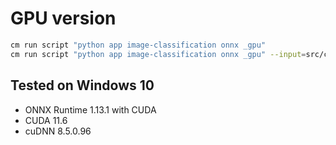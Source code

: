 ﻿# GPU version

```bash
cm run script "python app image-classification onnx _gpu"
cm run script "python app image-classification onnx _gpu" --input=src/computer_mouse.jpg
```

## Tested on Windows 10
* ONNX Runtime 1.13.1 with CUDA
* CUDA 11.6
* cuDNN 8.5.0.96
